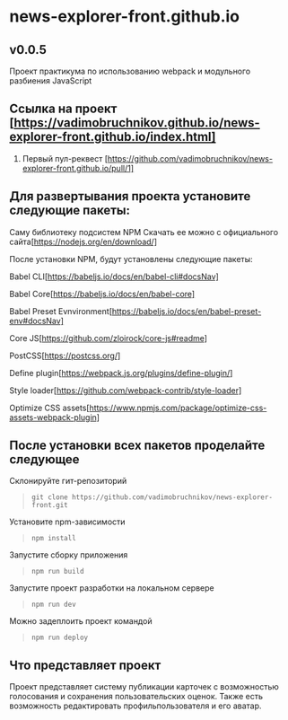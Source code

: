 # news-explorer-front.github.io

## v0.0.5

Проект практикума по использованию webpack и модульного разбиения JavaScript

## Ссылка на проект [https://vadimobruchnikov.github.io/news-explorer-front.github.io/index.html]

1. Первый пул-реквест [https://github.com/vadimobruchnikov/news-explorer-front.github.io/pull/1]


## Для развертывания проекта установите следующие пакеты:

Саму библиотеку подсистем NPM
Скачать ее можно с официального сайта[https://nodejs.org/en/download/]

После установки NPM, будут установлены следующие пакеты:

Babel CLI[https://babeljs.io/docs/en/babel-cli#docsNav]

Babel Core[https://babeljs.io/docs/en/babel-core]

Babel Preset Evnvironment[https://babeljs.io/docs/en/babel-preset-env#docsNav]

Сore JS[https://github.com/zloirock/core-js#readme]

PostCSS[https://postcss.org/]

Define plugin[https://webpack.js.org/plugins/define-plugin/]

Style loader[https://github.com/webpack-contrib/style-loader]

Optimize CSS assets[https://www.npmjs.com/package/optimize-css-assets-webpack-plugin]

## После установки всех пакетов проделайте следующее

Склонируйте гит-репозиторий
>`git clone https://github.com/vadimobruchnikov/news-explorer-front.git`

Установите npm-зависимости
>`npm install`

Запустите сборку приложения
>`npm run build`

Запустите проект разработки на локальном сервере
>`npm run dev`

Можно задеплоить проект командой
>`npm run deploy`

## Что представляет проект
Проект представляет систему публикации карточек с возможностью голосования и сохранения пользовательских оценок.
Также есть возможность редактировать профильпользователя и его аватар.